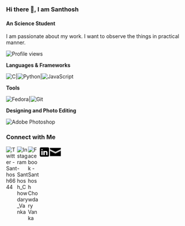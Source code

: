 ### Hi there 👋, I am Santhosh
#### An Science Student

 
I am passionate about my work. I want to observe the things in practical manner. 

![Profile views](https://gpvc.arturio.dev/SanthoshVanka)

**Languages & Frameworks**

 <img alt="C" width="30px" src="https://raw.githubusercontent.com/simple-icons/simple-icons/develop/icons/c.svg"/>|<img alt="Python" width="30px" src="https://raw.githubusercontent.com/simple-icons/simple-icons/develop/icons/python.svg"/>|<img alt="JavaScript" width="30px" src="https://raw.githubusercontent.com/simple-icons/simple-icons/develop/icons/javascript.svg"/>
 
**Tools**

<img alt="Fedora" width="30px" src="https://raw.githubusercontent.com/simple-icons/simple-icons/develop/icons/linux.svg"/>|<img alt="Git" width="30px" src="https://raw.githubusercontent.com/simple-icons/simple-icons/develop/icons/git.svg"/>
 
 **Designing and Photo Editing**

<img alt="Adobe Photoshop" width="30px" src="https://raw.githubusercontent.com/simple-icons/simple-icons/develop/icons/adobephotoshop.svg"/>

### Connect with Me

[<img align="left" alt="Twitter - Santhosh6644" width="30px" src="https://github.com/simple-icons/simple-icons/raw/develop/icons/twitter.svg" />](https://twitter.com/santhosh6644?s=09) [<img align="left" alt="Instagram - Santhosh_Chowdary_Vanka" width="30px" src="https://github.com/simple-icons/simple-icons/raw/develop/icons/instagram.svg" />](https://www.instagram.com/santhosh_chowdary_vanka?r=nametag) [<img align="left" alt="Facebook - Santhosh Chowdary Vanka" width="30px" src="https://github.com/simple-icons/simple-icons/raw/develop/icons/facebook.svg" />](https://www.facebook.com/Santhosh6644/)[<img align="left" alt="LinkedIn -Janaki Rama Santhosh Vanka" width="30px" src="https://github.com/simple-icons/simple-icons/raw/develop/icons/linkedin.svg" />](https:www.linkedin.com/in/janaki-rama-santhosh-vanka-6aba4719a/) [<img align="left" alt="Email -Vanka Janaki Rama Santhosh" width="30px" src="https://raw.githubusercontent.com/iconic/open-iconic/master/svg/envelope-closed.svg" />](mailto:vjrs6666@gmail.com)


